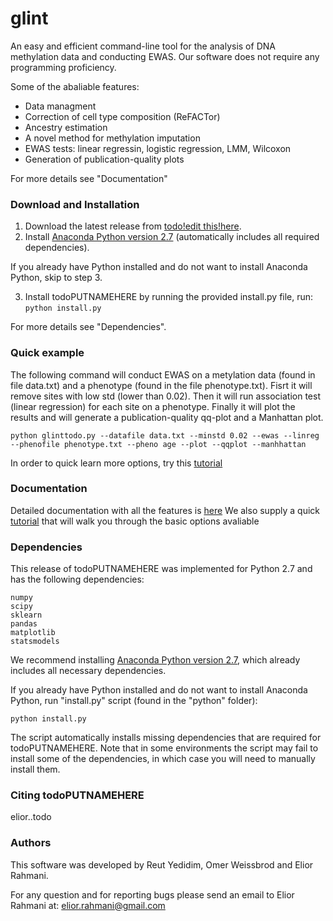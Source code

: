 # glint
An easy and efficient command-line tool for the analysis of DNA methylation data and conducting EWAS.
Our software does not require any programming proficiency.

Some of the abaliable features:
 - Data managment
 - Correction of cell type composition (ReFACTor)
 - Ancestry estimation
 - A novel method for methylation imputation 
 - EWAS tests: linear regressin, logistic regression, LMM, Wilcoxon
 - Generation of publication-quality plots

For more details see "Documentation"

### Download and Installation

1. Download the latest release from <a href="put the link here todo" target="_blank"> todo!edit this!here</a>.
2. Install <a href="https://www.continuum.io/downloads" target="_blank">Anaconda Python version 2.7</a> (automatically includes all required dependencies).

  If you already have Python installed and do not want to install Anaconda Python, skip to step 3.

3. Install todoPUTNAMEHERE by running the provided install.py file, run: ```python install.py```

For more details see "Dependencies".
  
### Quick example
The following command will conduct EWAS on a metylation data (found in file data.txt) and a phenotype (found in the file phenotype.txt).
Fisrt it will remove sites with low std (lower than 0.02). Then it will run association test (linear regression) for each site on a phenotype. Finally it will plot the results and will generate a publication-quality qq-plot and a Manhattan plot.
```
python glinttodo.py --datafile data.txt --minstd 0.02 --ewas --linreg --phenofile phenotype.txt --pheno age --plot --qqplot --manhhattan
```
In order to quick learn more options, try this <a href="todo add link to tutorial" target="_blank">tutorial</a>

### Documentation
Detailed documentation with all the features is <a href="todo add link to docs" target="_blank">here</a>
We also supply a quick  <a href="todo add link to tutorial" target="_blank">tutorial</a> that will walk you through the basic options avaliable

### Dependencies

This release of todoPUTNAMEHERE was implemented for Python 2.7 and has the following dependencies:

    numpy
    scipy
    sklearn
    pandas
    matplotlib
    statsmodels
    

We recommend installing <a href="https://www.continuum.io/downloads" target="_blank">Anaconda Python version 2.7</a>, which already includes all necessary dependencies.

If you already have Python installed and do not want to install Anaconda Python, run "install.py" script (found in the "python" folder):
```
python install.py
```
The script automatically installs missing dependencies that are required for todoPUTNAMEHERE. Note that in some environments the script may fail to install some of the dependencies, in which case you will need to manually install them.

### Citing todoPUTNAMEHERE
elior..todo


### Authors

This software was developed by Reut Yedidim, Omer Weissbrod  and Elior Rahmani.

For any question and for reporting bugs please send an email to Elior Rahmani at: elior.rahmani@gmail.com
